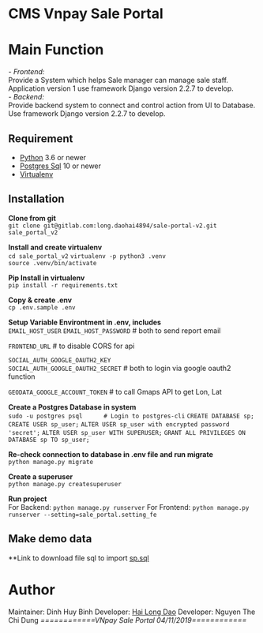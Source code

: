 # CMS Vnpay Sale Portal
 
# Main Function
*- Frontend:*  
Provide a System which helps Sale manager can manage sale staff. Application version 1 use framework Django version 2.2.7 to develop.  
*- Backend:*  
Provide backend system to connect and control action from UI to Database. Use framework Django version 2.2.7 to develop.

## Requirement
- [Python](https://www.python.org/) 3.6 or newer  
- [Postgres Sql](https://www.postgresql.org/) 10 or newer  
- [Virtualenv](https://virtualenv.pypa.io/en/latest/)

## Installation
**Clone from git**  
`git clone git@gitlab.com:long.daohai4894/sale-portal-v2.git sale_portal_v2`

**Install and create virtualenv**  
`cd sale_portal_v2`
`virtualenv -p python3 .venv`  
`source .venv/bin/activate`  

**Pip Install in virtualenv**  
`pip install -r requirements.txt`  

**Copy & create .env**  
`cp .env.sample .env`  

**Setup Variable Environtment in .env, includes**   
`EMAIL_HOST_USER` 
`EMAIL_HOST_PASSWORD`  # both to send report email

`FRONTEND_URL`  # to disable CORS for api

`SOCIAL_AUTH_GOOGLE_OAUTH2_KEY`  
`SOCIAL_AUTH_GOOGLE_OAUTH2_SECRET` # both to login via google oauth2 function 
 
`GEODATA_GOOGLE_ACCOUNT_TOKEN`  # to call Gmaps API to get Lon, Lat

**Create a Postgres Database in system**  
`sudo -u postgres psql      # Login to postgres-cli`
`CREATE DATABASE sp;`
`CREATE USER sp_user;`
`ALTER USER sp_user with encrypted password 'secret';`
`ALTER USER sp_user WITH SUPERUSER;`
`GRANT ALL PRIVILEGES ON DATABASE sp TO sp_user;`

**Re-check connection to database in .env file and run migrate**  
```python manage.py migrate```

**Create a superuser**  
`python manage.py createsuperuser`

**Run project**  
For Backend: `python manage.py runserver`
For Frontend: `python manage.py runserver --setting=sale_portal.setting_fe`  

## Make demo data
**Link to download file sql to import [sp.sql](https://drive.google.com/open?id=1T-HDF6b6QUo2dT8oSM5FdcipJdm3bIrK)


# Author
Maintainer: Dinh Huy Binh
Developer: [Hai Long Dao](http://longblog.info)
Developer: Nguyen The Chi Dung
_============VNpay Sale Portal 04/11/2019============_
